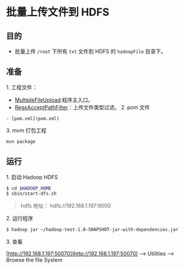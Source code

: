 # 批量上传文件到 HDFS

## 目的

- 批量上传 `/root` 下所有 `txt` 文件到 HDFS 的 `hadoopFile` 目录下。

## 准备

1\. 工程文件：

   - [MultipleFileUpload](src/main/java/com\/szkingdom/MultipleFileUpload.java):程序主入口。
   - [RegxAcceptPathFilter](src/main/java/com\/szkingdom/RegxAcceptPathFilter.java)：上传文件类型过滤。
2\. pom 文件

    - [pom.xml](pom.xml)

3\. mvm 打包工程

```bash
mvn package 
```

   
## 运行

1\. 启动 Hadoop HDFS 

```bash
$ cd $HADOOP_HOME
$ sbin/start-dfs.sh
```

> hdfs 地址： hdfs://192.168.1.197:9000

2\. 运行程序

```bash
$ hadoop jar ~/hadoop-test-1.0-SNAPSHOT-jar-with-dependencies.jar 
```

3\. 查看

[http://192.168.1.197:50070](http://192.168.1.197:50070) --> Utilities --> Browse the file System